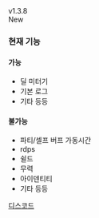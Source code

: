 <div class="rounded-md flex space-x-2 items-center">
  <div class="text-lg font-semibold text-white">
    v1.3.8
  </div>
  <div class="bg-accent-500 px-2 font-medium rounded-md text-white">
    New
  </div>
</div>

### 현재 기능

#### 가능

-   딜 미터기
-   기본 로그
-   기타 등등

#### 불가능

-   파티/셀프 버프 가동시간
-   rdps
-   쉴드
-   무력
-   아이덴티티
-   기타 등등

[디스코드](https://discord.gg/ybujC3sjMy)
